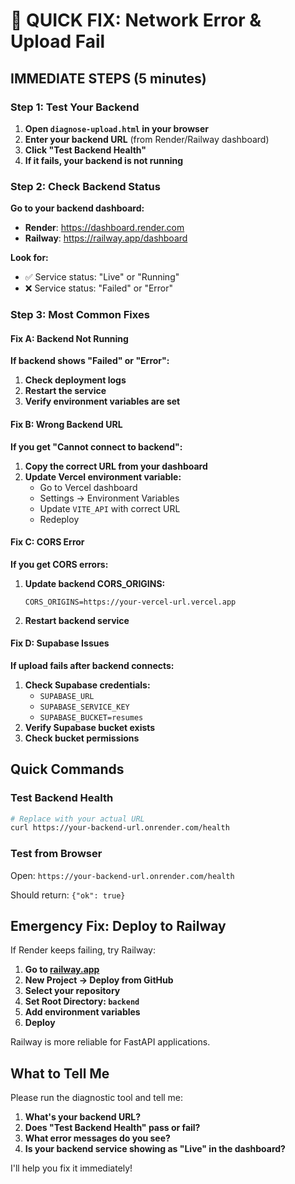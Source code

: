 # 🚨 QUICK FIX: Network Error & Upload Fail

## IMMEDIATE STEPS (5 minutes)

### Step 1: Test Your Backend
1. **Open `diagnose-upload.html` in your browser**
2. **Enter your backend URL** (from Render/Railway dashboard)
3. **Click "Test Backend Health"**
4. **If it fails, your backend is not running**

### Step 2: Check Backend Status
**Go to your backend dashboard:**
- **Render**: https://dashboard.render.com
- **Railway**: https://railway.app/dashboard

**Look for:**
- ✅ Service status: "Live" or "Running"
- ❌ Service status: "Failed" or "Error"

### Step 3: Most Common Fixes

#### Fix A: Backend Not Running
**If backend shows "Failed" or "Error":**
1. **Check deployment logs**
2. **Restart the service**
3. **Verify environment variables are set**

#### Fix B: Wrong Backend URL
**If you get "Cannot connect to backend":**
1. **Copy the correct URL from your dashboard**
2. **Update Vercel environment variable:**
   - Go to Vercel dashboard
   - Settings → Environment Variables
   - Update `VITE_API` with correct URL
   - Redeploy

#### Fix C: CORS Error
**If you get CORS errors:**
1. **Update backend CORS_ORIGINS:**
   ```
   CORS_ORIGINS=https://your-vercel-url.vercel.app
   ```
2. **Restart backend service**

#### Fix D: Supabase Issues
**If upload fails after backend connects:**
1. **Check Supabase credentials:**
   - `SUPABASE_URL`
   - `SUPABASE_SERVICE_KEY`
   - `SUPABASE_BUCKET=resumes`
2. **Verify Supabase bucket exists**
3. **Check bucket permissions**

## Quick Commands

### Test Backend Health
```bash
# Replace with your actual URL
curl https://your-backend-url.onrender.com/health
```

### Test from Browser
Open: `https://your-backend-url.onrender.com/health`

Should return: `{"ok": true}`

## Emergency Fix: Deploy to Railway

If Render keeps failing, try Railway:

1. **Go to [railway.app](https://railway.app)**
2. **New Project → Deploy from GitHub**
3. **Select your repository**
4. **Set Root Directory: `backend`**
5. **Add environment variables**
6. **Deploy**

Railway is more reliable for FastAPI applications.

## What to Tell Me

Please run the diagnostic tool and tell me:

1. **What's your backend URL?**
2. **Does "Test Backend Health" pass or fail?**
3. **What error messages do you see?**
4. **Is your backend service showing as "Live" in the dashboard?**

I'll help you fix it immediately!
